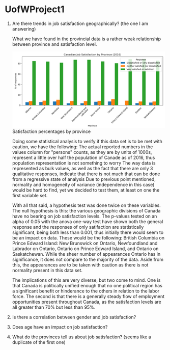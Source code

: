 # UofWProject1

1.	Are there trends in job satisfaction geographically? (the one I am answering)

    What we have found in the provincial data is a rather weak relationship between province and satisfaction level.

    ![Satisfaction percentages by province](canada_project/results/province_bar_percent.png)
    Satisfaction percentages by province
    
    
    Doing some statistical analysis to verify if this data set is to be met with caution, we have the following:
    The actual reported numbers in the values column for "persons" counts, as they are by units of 1000s, represent a little over half the population of Canade as of 2016, thus population representation is not something to worry
    The way data is represented as bulk values, as well as the fact that there are only 3 qualitative responses, indicate that there is not much that can be done from a regressive state of analysis
    Due to previous point mentioned, normality and homogeneity of variance (independence in this case) would be hard to find, yet we decided to test them, at least on one the first variable set.

    With all that said, a hypothesis test was done twice on these variables. The null hypothesis is this: the various geographic divisions of Canada have no bearing on job satisfaction levels. The p-values tested on an alpha of 0.05 with the anova one-way test have shown both the general response and the responses of only satifaction are statistically significant, being both less than 0.001, thus initially there would seem to be an impact on data. 
    These would be the following: British Columbia on Prince Edward Island: New Brunswick on Ontario, Newfoundland and Labrador on Ontario, Ontario on Prince Edward Island, and Ontario on Saskatchewan. While the sheer number of appearances Ontario has in significance, it does not compare to the majority of the data. Aside from this, the appearances are to be taken with caution as there is not normality present in this data set.

    The implications of this are very diverse, but two come to mind. One is that Canada is politically unified enough that no one political region has a significant benefit or hinderance to the others in relation to the labor force. The second is that there is a generally steady flow of employment opportunities present throughout Canada, as the satisfaction levels are all greater than 70% but less than 95%.

2.	Is there a correlation between gender and job satisfaction?
3.	Does age have an impact on job satisfaction?
4.	What do the provinces tell us about job satisfaction? (seems like a duplicate of the first one)
